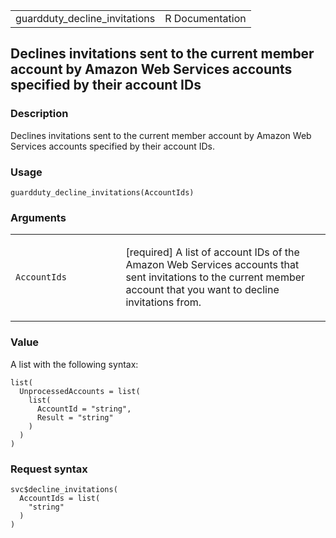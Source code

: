 <table style="width: 100%;">
<tbody>
<tr class="odd">
<td>guardduty_decline_invitations</td>
<td style="text-align: right;">R Documentation</td>
</tr>
</tbody>
</table>

## Declines invitations sent to the current member account by Amazon Web Services accounts specified by their account IDs

### Description

Declines invitations sent to the current member account by Amazon Web
Services accounts specified by their account IDs.

### Usage

    guardduty_decline_invitations(AccountIds)

### Arguments

<table>
<colgroup>
<col style="width: 35%" />
<col style="width: 65%" />
</colgroup>
<tbody>
<tr class="odd">
<td><code
id="guardduty_decline_invitations_:_AccountIds">AccountIds</code></td>
<td><p>[required] A list of account IDs of the Amazon Web Services
accounts that sent invitations to the current member account that you
want to decline invitations from.</p></td>
</tr>
</tbody>
</table>

### Value

A list with the following syntax:

    list(
      UnprocessedAccounts = list(
        list(
          AccountId = "string",
          Result = "string"
        )
      )
    )

### Request syntax

    svc$decline_invitations(
      AccountIds = list(
        "string"
      )
    )
